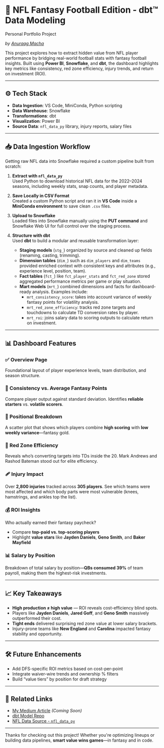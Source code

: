 # 🏈 NFL Fantasy Football Edition - dbt™ Data Modeling

Personal Portfolio Project

*by [Anuraag Macha](https://anrg-portfolio.vercel.app/)*

This project explores how to extract hidden value from NFL player performance by bridging real-world football stats with fantasy football insights. Built using **Power BI**, **Snowflake**, and **dbt**, the dashboard highlights key metrics like consistency, red zone efficiency, injury trends, and return on investment (ROI).

---

## ⚙️ Tech Stack

- **Data Ingestion**: VS Code, MiniConda, Python scripting
- **Data Warehouse**: Snowflake  
- **Transformations**: dbt  
- **Visualization**: Power BI  
- **Source Data**: `nfl_data_py` library, injury reports, salary files  

---

## 📥 Data Ingestion Workflow

Getting raw NFL data into Snowflake required a custom pipeline built from scratch:

1. **Extract with `nfl_data_py`**  
   Used Python to download historical NFL data for the 2022–2024 seasons, including weekly stats, snap counts, and player metadata.

2. **Save Locally in CSV Format**  
   Created a custom Python script and ran it in **VS Code** inside a **MiniConda environment** to save clean `.csv` files.

3. **Upload to Snowflake**  
   Loaded files into Snowflake manually using the **PUT command** and Snowflake Web UI for full control over the staging process.

4. **Structure with dbt**  
   Used **dbt** to build a modular and reusable transformation layer:
   - **Staging models** (`stg_`) organized by source and cleaned up fields (renaming, casting, trimming).
   - **Dimension tables** (`dim_`) such as `dim_players` and `dim_teams` provided enriched context with consistent keys and attributes (e.g., experience level, position, team).
   - **Fact tables** (`fct_`) like `fct_player_stats` and `fct_red_zone` stored aggregated performance metrics per game or play situation.
   - **Mart models** (`mrt_`) combined dimensions and facts for dashboard-ready analysis. Examples include:
     - `mrt_consistency_score`: takes into account variance of weekly fantasy points for volatility analysis.
     - `mrt_red_zone_efficiency`: tracks red zone targets and touchdowns to calculate TD conversion rates by player.
     - `mrt_roi`: joins salary data to scoring outputs to calculate return on investment.

---

## 📊 Dashboard Features

### ✅ Overview Page  
Foundational layout of player experience levels, team distribution, and season structure.

### 🔁 Consistency vs. Average Fantasy Points  
Compare player output against standard deviation. Identifies **reliable starters** vs. **volatile scorers**.

### 🔬 Positional Breakdown  
A scatter plot that shows which players combine **high scoring** with **low weekly variance**—fantasy gold.

### 🧨 Red Zone Efficiency  
Reveals who’s converting targets into TDs inside the 20. Mark Andrews and Rashod Bateman stood out for elite efficiency.

### 🩹 Injury Impact  
Over **2,800 injuries** tracked across **305 players**. See which teams were most affected and which body parts were most vulnerable (knees, hamstrings, and ankles top the list).

### 💰 ROI Insights  
Who actually earned their fantasy paycheck?  
- Compare **top-paid vs. top-scoring players**  
- Highlight **value stars** like **Jayden Daniels**, **Geno Smith**, and **Baker Mayfield**

### 📊 Salary by Position  
Breakdown of total salary by position—**QBs consumed 39%** of team payroll, making them the highest-risk investments.

---

## 📈 Key Takeaways

- **High production ≠ high value** — ROI reveals cost-efficiency blind spots.
- Players like **Jayden Daniels**, **Jared Goff**, and **Geno Smith** massively outperformed their cost.
- **Tight ends** delivered surprising red zone value at lower salary brackets.
- Injury-prone teams like **New England** and **Carolina** impacted fantasy stability and opportunity.

---

## 🛠️ Future Enhancements

- Add DFS-specific ROI metrics based on cost-per-point  
- Integrate waiver-wire trends and ownership % filters  
- Build “value tiers” by position for draft strategy

---

## 📎 Related Links

- [My Medium Article](#) *(Coming Soon)* 
- [dbt Model Repo](https://github.com/anrg-bot/nfl-fantasy-data-pipeline)
- [NFL Data Source - `nfl_data_py`](https://nfl-data-py.readthedocs.io/)

---

Thanks for checking out this project! Whether you're optimizing lineups or building data pipelines, **smart value wins games**—in fantasy and in code.
